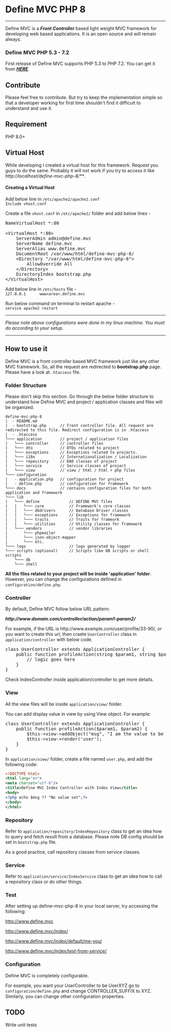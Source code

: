 # Define MVC PHP 8 #

---
Define MVC is a ***Front Controller*** based light weight MVC framework for developing web based applications. It is an open source and will remain always.

### Define MVC PHP 5.3 - 7.2 ### 
First release of Define MVC supports PHP 5.3 to PHP 7.2. You can get it from <a href="https://github.com/niteshapte/define-mvc/">***HERE***</a>. 

## Contribute ##
Please feel free to contribute. But try to keep the implementation simple so that a developer working for first time shouldn't find it difficult to understand and use it.

## Requirement ##
PHP 8.0+

## Virtual Host ##
While developing I created a virtual host for this framework. Request you guys to do the same. Probably it will not work if you try to access it like _htt<area>p://localhost/define-mvc-php-8/**_. 

#### Creating a Virtual Host ####
Add below line in `/etc/apache2/apache2.conf` <br>
`Include vhost.conf`

Create a file `vhost.conf` in `/etc/apache2/` folder and add below lines -
<pre>
NameVirtualHost *:80

&lt;VirtualHost *:80&gt;
    ServerAdmin admin@define.mvc
    ServerName define.mvc
    ServerAlias www.define.mvc
    DocumentRoot /var/www/html/define-mvc-php-8/
    &lt;Directory "/var/www/html/define-mvc-php-8"&gt;
        AllowOverride All
    &lt;/Directory&gt;
    DirectoryIndex bootstrap.php
&lt;/VirtualHost&gt;
</pre>

Add below line in `/etc/hosts` file - <br> 
`127.0.0.1      www<area>.define.mvc`

Run below command on terminal to restart apache - <br>
`service apache2 restart`

---
_Please note above configurations were done in my linux machine. You must do according to your setup._ 

---

## How to use it ##
Define MVC is a front controller based MVC framework just like any other MVC framework. So, all the request are redirected to **bootstrap.php** page.  Please have a look at `.htaccess` file.

### Folder Structure ###
Please don't skip this section. Go through the below folder structure to understand how Define MVC and project / application classes and files will be organized.
```
define-mvc-php-8
|  - README.md
|  - bootstrap.php      // Front controller file. All request are redirected to this file. Redirect configuration is in .htaccess
|  - .htaccess   
└─── application        // project / application files
|   └─── controller     // controller files
|   └─── dto            // DTOs related to project
|   └─── exceptions     // Exceptions related to projects. 
|   └─── i18n           // Internationalization / Localization
|   └─── repository     // DAO classes of project
|   └─── service        // Service classes of project
|   └─── view           // view / html / html + php files
└─── configuration      
|   - application.php   // configuration for project
|   - define.php        // configuration for framework
└─── docs               // contains configuration files for both application and framework 
└─── lib                
|   └─── define             // DEFINE MVC files
|   |   └─── core           // Framework's core classes
|   |   └─── dbdrivers      // Database Driver classes
|   |   └─── exceptions     // Exceptions for framework 
|   |   └─── traits         // Traits for frameork
|   |   └─── utilities      // Utility classes for framework
|   └─── vendors            // vendor libraries
|       └─── phpmailer      
|       └─── json-object-mapper
|       └─── etc.
└─── logs                   // logs generated by logger
└─── scripts (optional)     // Scripts like DB scripts or shell scripts
    └─── db
    └─── shell
```
**All the files related to your project will be inside 'application' folder**. However, you can change the configurations defined in `configuration/define.php`.

### Controller ###
By default, Define MVC follow below URL pattern:

**_http<area>://www<area>.domain.com/controller/action/param1-param2/_**

For example, if the URL is htt<area>p://www<area>.example.com/user/profile/33-90/, or you want to create this url, then craete `UserController` class in `application/controller` with below code.

<pre>
class UserController extends ApplicationController {
	public function profileAction(string $param1, string $param2) {
		// logic goes here
	}
}
</pre>
Check IndexController inside application/controller to get more details. 

### View ###
All the view files will be inside `application/view/` folder.

You can add display value in view by using View object. For example:

<pre>
class UserController extends ApplicationController {
	public function profileAction($param1, $param2) {
		$this->view->addObject("msg", "I am the value to be displayed.");
		$this->view->render('user');
	}
}
</pre>

In `application/view/` folder, create a file named `user.php`, and add the following code:
```xml
<!DOCTYPE html>
<html lang="en">
<meta charset="utf-8"/>
<title>Define MVC Index Controller with Index View</title>
<body>
<?php echo $msg ?? "No value set";?>
</body>
</html>
```

### Repository ###
Refer to `application/repository/IndexRepository` class to get an idea how to query and fetch result from a database. Please note DB config should be set in `bootstrap.php` file.

As a good practice, call repository classes from service classes.

### Service 
Refer to `application/service/IndexService` class to get an idea how to call a repository class or do other things. 


### Test ###
After setting up define-mvc-php-8 in your local server, try accessing the following:

http://www.define.mvc

http://www.define.mvc/index/

http://www.define.mvc/index/default/me-you/

http://www.define.mvc/index/test-from-service/

### Configuration

Define MVC is completely configurable.

For example, you want your UserController to be UserXYZ go to `configuration/define.php` and change CONTROLLER_SUFFIX to XYZ. Similarly, you can change other configuration properties.


## TODO ##
Write unit tests




